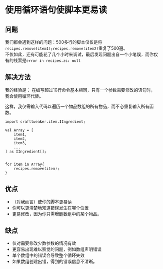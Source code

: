 # 使用循环语句使脚本更易读

## 问题

我们都会遇到这样的问题：500多行的脚本仅仅是将`recipes.remove(item1);recipes.remove(item2)`重复了500遍。  
不仅如此，还有可能花了几个小时来调试，最后发现问题出自一个小笔误，而你仅有的线索是`error in recipes.zs: null`

## 解决方法

我的经验是： 在编写超过10行命令基本相同，只有一个参数需要修改的语句时，我会使用循环代替。

这样，我仅需输入代码以遍历一个物品数组的所有物品，而不必重复输入所有函数。

    import crafttweaker.item.IIngredient;
    
    val Array = [
        item1,
        item2,
        item3,
        ...
    ] as IIngredient[];
    
    
    for item in Array{
        recipes.remove(item);
    }
    

## 优点

- （对我而言）使你的脚本更易读
- 你可以更清楚地知道错误发生在哪个位置
- 更易修改，因为你只需增删数组中的某个物品。

## 缺点

- 仅对需要修改少数参数的情况有效
- 更容易出现难以察觉的问题，例如数组声明错误
- 单个数组中的错误会导致整个循环失效
- 如果数组创建出错，得到的错误信息不清晰。